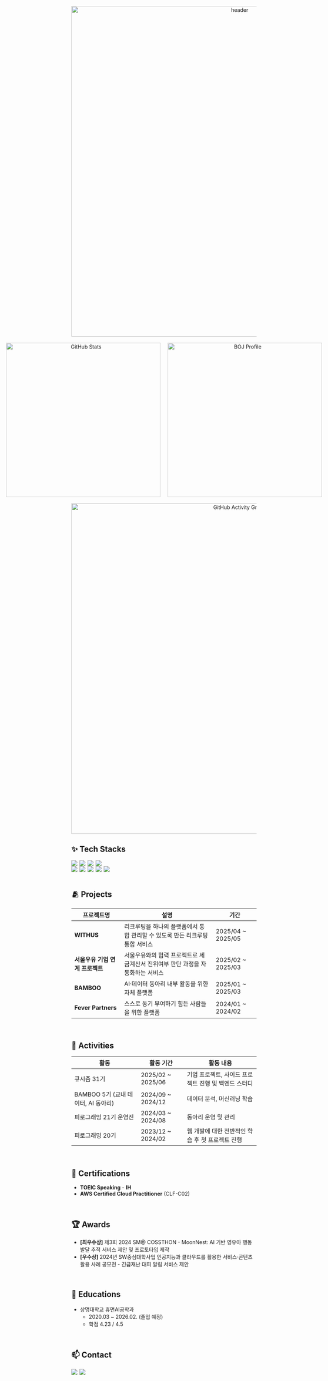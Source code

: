 <!-- 헤더 -->
<div align="center">
  <img 
    src="https://capsule-render.vercel.app/api?type=waving&color=gradient&height=230&section=header&text=KimJawKwan&fontAlign=68&fontAlignY=36&desc=BackEnd&descAlign=88.5&descAlignY=50&animation=twinkling&gradientColor=0F172A,1E293B&text_color=38BDF8" 
    alt="header"
    width="900"
  >
</div>
 
<br>

<!-- GitHub Stats + Solved.ac -->
<div align="center" style="display: flex; justify-content: center; gap: 20px; align-items: flex-start;">
  <a href="https://github.com/KJaeKwan">
    <img 
      src="https://github-readme-stats.vercel.app/api?username=KJaeKwan&show_icons=true&include_all_commits=true&hide_border=true&theme=tokyonight"
      alt="GitHub Stats"
      width="420"
    >
  </a>

  <a href="https://www.acmicpc.net/user/shash042319">
    <img 
      src="https://bojstat.vulcan.site/v2/en/shash042319?theme=dark&textColor=E2E8F0"
      alt="BOJ Profile"
      width="420"
    >
  </a>
</div>

<br>

<!-- 활동 그래프 -->
<div align="center">
  <img 
    src="https://github-readme-activity-graph.vercel.app/graph?username=KJaeKwan&theme=react-dark&bg_color=0F172A&hide_border=true&line=38BDF8&point=38BDF8&color=E2E8F0" 
    alt="GitHub Activity Graph"
    width="900"
  >
</div>


✨ Tech Stacks
---
<div style="display: flex; flex-wrap: wrap; gap: 6px;">
  <img src="https://img.shields.io/badge/Python-3776AB?style=flat&logo=python&logoColor=white" />
  <img src="https://img.shields.io/badge/Java-007396?style=flat&logo=java&logoColor=white" />
  <img src="https://img.shields.io/badge/Spring_Boot-6DB33F?style=flat&logo=springboot&logoColor=white" />
  <img src="https://img.shields.io/badge/Spring_Data_JPA-59666C?style=flat&logo=hibernate&logoColor=white" />
</div>
<div style="display: flex; flex-wrap: wrap; gap: 6px;">
  <img src="https://img.shields.io/badge/MySQL-4479A1?style=flat&logo=mysql&logoColor=white" />
  <img src="https://img.shields.io/badge/Redis-FF4438?style=flat&logo=redis&logoColor=white" />
  <img src="https://img.shields.io/badge/AWS-232F3E?style=flat&logo=amazonaws&logoColor=white" />
  <img src="https://img.shields.io/badge/Docker-2496ED?style=flat&logo=docker&logoColor=white" />
  <img src="https://img.shields.io/badge/JUnit5-25A162?style=flat&logo=junit5&logoColor=white" />
</div>

<br>

🫂 Projects
---
| 프로젝트명 | 설명 | 기간 |
|------------|------|------|
| **WITHUS** | 리크루팅을 하나의 플랫폼에서 통합 관리할 수 있도록 만든 리크루팅 통합 서비스 | 2025/04 ~ 2025/05 |
| **서울우유 기업 연계 프로젝트** | 서울우유와의 협력 프로젝트로 세금계산서 진위여부 판단 과정을 자동화하는 서비스 | 2025/02 ~ 2025/03 |
| **BAMBOO** | AI·데이터 동아리 내부 활동을 위한 자체 플랫폼 | 2025/01 ~ 2025/03 |
| **Fever Partners** | 스스로 동기 부여하기 힘든 사람들을 위한 플랫폼 | 2024/01 ~ 2024/02 |


<br>

🚆 Activities
---
| 활동 | 활동 기간 | 활동 내용 |
| --- | --- | --- |
| 큐시즘 31기 | 2025/02 ~ 2025/06 | 기업 프로젝트, 사이드 프로젝트 진행 및 백엔드 스터디 |
| BAMBOO 5기 (교내 데이터, AI 동아리) | 2024/09 ~ 2024/12 | 데이터 분석, 머신러닝 학습  |
| 피로그래밍 21기 운영진 | 2024/03 ~ 2024/08 | 동아리 운영 및 관리 |
| 피로그래밍 20기 | 2023/12 ~ 2024/02 | 웹 개발에 대한 전반적인 학습 후 첫 프로젝트 진행 |

<br>

🏅 Certifications
---
- **TOEIC Speaking** - **IH**
- **AWS Certified Cloud Practitioner** (CLF-C02)

<br>

🏆 Awards
---
- **[최우수상]** 제3회 2024 SM@ COSSTHON - MoonNest: AI 기반 영유아 행동 발달 추적 서비스 제안 및 프로토타입 제작
- **[우수상]** 2024년 SW중심대학사업 인공지능과 클라우드를 활용한 서비스·콘텐츠 활용 사례 공모전 - 긴급재난 대피 알림 서비스 제안

<br>

📖 Educations
---
- 상명대학교 휴먼AI공학과
    - 2020.03 ~ 2026.02. (졸업 예정)
    - 학점 4.23 / 4.5

<br>

📫 Contact
---
<div style="display: flex; gap: 6px;">
  <a href="mailto:jaegwan101@gmail.com">
    <img src="https://img.shields.io/badge/jaegwan101@gmail.com-D14836?style=flat&logo=gmail&logoColor=white" />
  </a>
  <a href="https://www.instagram.com/01__jk__01/">
    <img src="https://img.shields.io/badge/Instagram-E4405F?style=flat&logo=instagram&logoColor=white" />
  </a>
</div>

